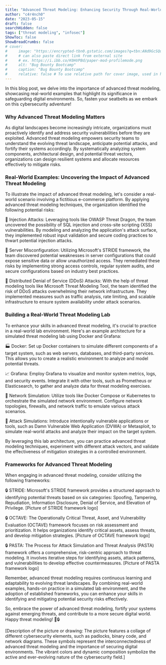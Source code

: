 ```yaml
---
title: "Advanced Threat Modeling: Enhancing Security Through Real-World Examples 🚨🔒"
author: "c4r4nch0"
date: "2023-05-15"
draft: false
searchHidden: false
tags: ["threat modeling", "infosec"]
ShowToc: false
ShowBreadCrumbs: false
# cover:
#     image: "https://encrypted-tbn0.gstatic.com/images?q=tbn:ANd9GcSQud1wlz3Fl6brRiyQMKkg8XMhI2BE9J7SazqbG4DBOcbkVorYi34k1Y6axGErJj0L9LU&usqp=CAU"
#     # can also paste direct link from external site
#     # ex. https://i.ibb.co/K0HVPBd/paper-mod-profilemode.png
#     alt: "Bug Bounty Bootcamp"
#     caption: "Bug Bounty Bootcamp"
#     relative: false # To use relative path for cover image, used in hugo Page-bundles    
---
```


In this blog post, we delve into the importance of advanced threat modeling, showcasing real-world examples that highlight its significance in safeguarding digital environments. So, fasten your seatbelts as we embark on this cybersecurity adventure!

### Why Advanced Threat Modeling Matters

As digital landscapes become increasingly intricate, organizations must proactively identify and address security vulnerabilities before they are exploited. Advanced threat modeling empowers security teams to understand the evolving threat landscape, anticipate potential attacks, and fortify their systems accordingly. By systematically analyzing system components, architectural design, and potential threat vectors, organizations can design resilient systems and allocate resources effectively to mitigate risks.

### Real-World Examples: Uncovering the Impact of Advanced Threat Modeling

To illustrate the impact of advanced threat modeling, let's consider a real-world scenario involving a fictitious e-commerce platform. By applying advanced threat modeling techniques, the organization identified the following potential risks:

🎯 Injection Attacks: Leveraging tools like OWASP Threat Dragon, the team uncovered the possibility of SQL injection and cross-site scripting (XSS) vulnerabilities. By modeling and analyzing the application's attack surface, they implemented robust input validation and secure coding practices to thwart potential injection attacks.

🎯 Server Misconfiguration: Utilizing Microsoft's STRIDE framework, the team discovered potential weaknesses in server configurations that could expose sensitive data or allow unauthorized access. They remediated these risks by implementing strong access controls, regular system audits, and secure configurations based on industry best practices.

🎯 Distributed Denial of Service (DDoS) Attacks: With the help of threat modeling tools like Microsoft Threat Modeling Tool, the team identified the risk of DDoS attacks overwhelming their network infrastructure. They implemented measures such as traffic analysis, rate limiting, and scalable infrastructure to ensure system availability under attack scenarios.

### Building a Real-World Threat Modeling Lab

To enhance your skills in advanced threat modeling, it's crucial to practice in a real-world lab environment. Here's an example architecture for a simulated threat modeling lab using Docker and Grafana:

🏭 Docker: Set up Docker containers to simulate different components of a target system, such as web servers, databases, and third-party services. This allows you to create a realistic environment to analyze and model potential threats.

📈 Grafana: Employ Grafana to visualize and monitor system metrics, logs, and security events. Integrate it with other tools, such as Prometheus or Elasticsearch, to gather and analyze data for threat modeling exercises.

🔌 Network Simulation: Utilize tools like Docker Compose or Kubernetes to orchestrate the simulated network environment. Configure network topologies, firewalls, and network traffic to emulate various attack scenarios.

🔐 Attack Simulations: Introduce intentionally vulnerable applications or tools, such as Damn Vulnerable Web Application (DVWA) or Metasploit, to simulate real-world attacks and analyze their impact on the target system.

By leveraging this lab architecture, you can practice advanced threat modeling techniques, experiment with different attack vectors, and validate the effectiveness of mitigation strategies in a controlled environment.

### Frameworks for Advanced Threat Modeling

When engaging in advanced threat modeling, consider utilizing the following frameworks:

🔒 STRIDE: Microsoft's STRIDE framework provides a structured approach to identifying potential threats based on six categories: Spoofing, Tampering, Repudiation, Information Disclosure, Denial of Service, and Elevation of Privilege. [Picture of STRIDE framework logo]

🔒 OCTAVE: The Operationally Critical Threat, Asset, and Vulnerability Evaluation (OCTAVE) framework focuses on risk assessment and prioritization. It helps organizations identify critical assets, assess threats, and develop mitigation strategies. [Picture of OCTAVE framework logo]

🔒 PASTA: The Process for Attack Simulation and Threat Analysis (PASTA) framework offers a comprehensive, risk-centric approach to threat modeling. It involves iterative steps for identifying assets, attack patterns, and vulnerabilities to develop effective countermeasures. [Picture of PASTA framework logo]

Remember, advanced threat modeling requires continuous learning and adaptability to evolving threat landscapes. By combining real-world examples, hands-on practice in a simulated lab environment, and the adoption of established frameworks, you can enhance your skills in identifying and mitigating potential security risks effectively.

So, embrace the power of advanced threat modeling, fortify your systems against emerging threats, and contribute to a more secure digital world. Happy threat modeling! 🚨🔒

[Description of the picture or drawing: The picture features a collage of different cybersecurity elements, such as padlocks, binary code, and network diagrams. These symbols represent the interconnectedness of advanced threat modeling and the importance of securing digital environments. The vibrant colors and dynamic composition symbolize the active and ever-evolving nature of the cybersecurity field.]